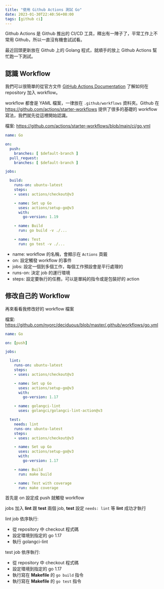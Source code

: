 ```yaml
---
title: "使用 Github Actions 測試 Go"
date: 2023-01-30T22:40:56+08:00
tags: [github ci]
---
```


Github Actions 是 Github 推出的 CI/CD 工具，釋出有一陣子了，平常工作上不常用 Github，所以一直沒有機會試試看。

最近回頭更新放在 Github 上的 Golang 程式，就順手的放上 Github Actions 幫忙跑一下測試。

## 認識 Workflow

我們可以很簡單的從官方文件 [GitHub Actions Documentation](https://docs.github.com/en/actions) 了解如何在 repository 加入 workflow。

workflow 都會是 YAML 檔案，一律放在 `.github/workflows` 資料夾。Github 在 https://github.com/actions/starter-workflows 提供了很多的基礎的 workflow 寫法，我們就先從這裡開始認識。

檔案: https://github.com/actions/starter-workflows/blob/main/ci/go.yml

```yml
name: Go

on:
  push:
    branches: [ $default-branch ]
  pull_request:
    branches: [ $default-branch ]

jobs:

  build:
    runs-on: ubuntu-latest
    steps:
    - uses: actions/checkout@v3

    - name: Set up Go
      uses: actions/setup-go@v3
      with:
        go-version: 1.19

    - name: Build
      run: go build -v ./...

    - name: Test
      run: go test -v ./...
```

- name: workflow 的名稱，會顯示在 `Actions` 頁籤
- on: 設定觸發 workflow 的事件
- jobs: 設定一個到多個工作，每個工作預設會是平行處理的
- runs-on: 決定 job 的運行環境
- steps: 設定要執行的任務，可以是單純的指令或是包裝好的 action

## 修改自己的 Workflow

再來看看我修改好的 workflow 檔案

檔案: https://github.com/nyorc/deciduous/blob/master/.github/workflows/go.yml
```yml
name: Go

on: [push]

jobs:

  lint:
    runs-on: ubuntu-latest
    steps:
    - uses: actions/checkout@v3

    - name: Set up Go
      uses: actions/setup-go@v3
      with:
        go-version: 1.17

    - name: golangci-lint
      uses: golangci/golangci-lint-action@v3

  test:
    needs: lint
    runs-on: ubuntu-latest
    steps:
    - uses: actions/checkout@v3

    - name: Set up Go
      uses: actions/setup-go@v3
      with:
        go-version: 1.17

    - name: Build
      run: make build

    - name: Test with coverage
      run: make coverage
```

首先是 on 設定成 push 就觸發 workflow

jobs 加入 **lint** 跟 **test** 兩個 job, **test** 設定 `needs: lint` 等 **lint** 成功才執行

lint job 依序執行:
- 從 repository 中 checkout 程式碼
- 設定環境到指定的 go 1.17
- 執行 golangci-lint

test job 依序執行:
- 從 repository 中 checkout 程式碼
- 設定環境到指定的 go 1.17
- 執行寫在 **Makefile** 的 `go build` 指令
- 執行寫在 **Makefile** 的 `go test` 指令
